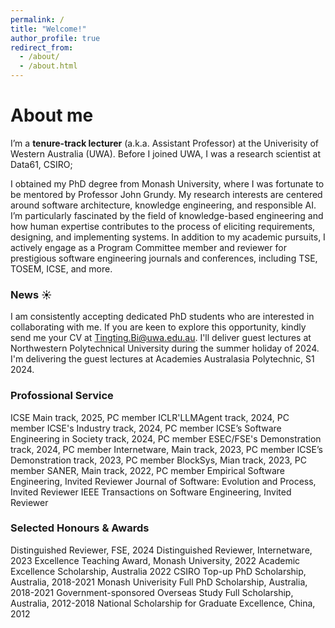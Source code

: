 ```yaml
---
permalink: /
title: "Welcome!"
author_profile: true
redirect_from: 
  - /about/
  - /about.html
---
```



About me
======
I’m a **tenure-track lecturer** (a.k.a. Assistant Professor) at the Univerisity of Western Australia (UWA). Before I joined UWA, I was a research scientist at Data61, CSIRO;

I obtained my PhD degree from Monash University, where I was fortunate to be mentored by Professor John Grundy. My research interests are centered around software architecture, knowledge engineering, and responsible AI. I’m particularly fascinated by the field of knowledge-based engineering and how human expertise contributes to the process of eliciting requirements, designing, and implementing systems. In addition to my academic pursuits, I actively engage as a Program Committee member and reviewer for prestigious software engineering journals and conferences, including TSE, TOSEM, ICSE, and more.

### News :sunny:
I am consistently accepting dedicated PhD students who are interested in collaborating with me. If you are keen to explore this opportunity, kindly send me your CV at Tingting.Bi@uwa.edu.au. I'll deliver guest lectures at Northwestern Polytechnical University during the summer holiday of 2024. I'm delivering the guest lectures at Academies Australasia Polytechnic, S1 2024.

### Profossional Service
ICSE Main track, 2025, PC member
ICLR'LLMAgent track, 2024, PC member
ICSE's Industry track, 2024, PC member
ICSE’s Software Engineering in Society track, 2024, PC member
ESEC/FSE's Demonstration track, 2024, PC member
Internetware, Main track, 2023, PC member
ICSE’s Demonstration track, 2023, PC member
BlockSys, Mian track, 2023, PC member
SANER, Main track, 2022, PC member
Empirical Software Engineering, Invited Reviewer
Journal of Software: Evolution and Process, Invited Reviewer
IEEE Transactions on Software Engineering, Invited Reviewer

### Selected Honours & Awards
Distinguished Reviewer, FSE, 2024
Distinguished Reviewer, Internetware, 2023
Excellence Teaching Award, Monash University, 2022
Academic Excellence Scholarship, Australia 2022
CSIRO Top-up PhD Scholarship, Australia, 2018-2021
Monash Univerisity Full PhD Scholarship, Australia, 2018-2021
Government-sponsored Overseas Study Full Scholarship, Australia, 2012-2018
National Scholarship for Graduate Excellence, China, 2012

